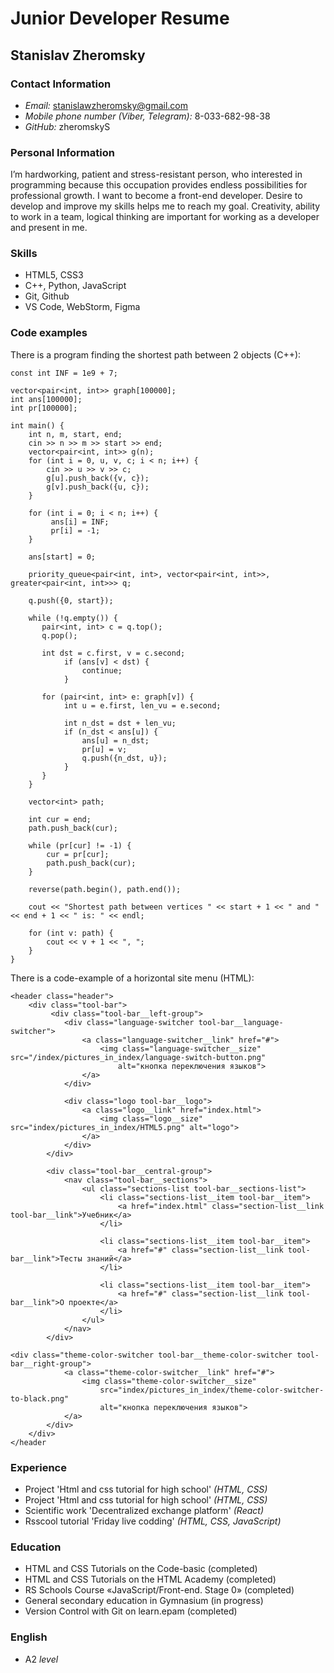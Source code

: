 # Junior Developer Resume

## Stanislav Zheromsky

### Contact Information

- _Email:_ stanislawzheromsky@gmail.com
- _Mobile phone number (Viber, Telegram):_ 8-033-682-98-38
- _GitHub:_ zheromskyS

### Personal Information

I’m hardworking, patient and stress-resistant person, who interested in programming because this occupation provides endless possibilities for professional growth.
I want to become a front-end developer. Desire to develop and improve my skills helps me to reach my goal. Сreativity, ability to work in a team, logical thinking are important for working as a developer and present in me.

### Skills

- HTML5, CSS3
- C++, Python, JavaScript
- Git, Github
- VS Code, WebStorm, Figma

### Code examples

There is a program finding the shortest path between 2 objects (C++):

```
const int INF = 1e9 + 7;

vector<pair<int, int>> graph[100000];
int ans[100000];
int pr[100000];

int main() {
    int n, m, start, end;
    cin >> n >> m >> start >> end;
    vector<pair<int, int>> g(n);
    for (int i = 0, u, v, c; i < n; i++) {
        cin >> u >> v >> c;
        g[u].push_back({v, c});
        g[v].push_back({u, c});
    }

    for (int i = 0; i < n; i++) {
         ans[i] = INF;
         pr[i] = -1;
    }

    ans[start] = 0;

    priority_queue<pair<int, int>, vector<pair<int, int>>, greater<pair<int, int>>> q;

    q.push({0, start});

    while (!q.empty()) {
       pair<int, int> c = q.top();
       q.pop();

       int dst = c.first, v = c.second;
            if (ans[v] < dst) {
                continue;
            }

       for (pair<int, int> e: graph[v]) {
            int u = e.first, len_vu = e.second;

            int n_dst = dst + len_vu;
            if (n_dst < ans[u]) {
                ans[u] = n_dst;
                pr[u] = v;
                q.push({n_dst, u});
            }
       }
    }

    vector<int> path;

    int cur = end;
    path.push_back(cur);

    while (pr[cur] != -1) {
        cur = pr[cur];
        path.push_back(cur);
    }

    reverse(path.begin(), path.end());

    cout << "Shortest path between vertices " << start + 1 << " and " << end + 1 << " is: " << endl;

    for (int v: path) {
        cout << v + 1 << ", ";
    }
}
```

There is a code-example оf a horizontal site menu (HTML):

```
<header class="header">
    <div class="tool-bar">
         <div class="tool-bar__left-group">
            <div class="language-switcher tool-bar__language-switcher">
                <a class="language-switcher__link" href="#">
                    <img class="language-switcher__size" src="/index/pictures_in_index/language-switch-button.png"
                        alt="кнопка переключения языков">
                </a>
            </div>

            <div class="logo tool-bar__logo">
                <a class="logo__link" href="index.html">
                    <img class="logo__size" src="index/pictures_in_index/HTML5.png" alt="logo">
                </a>
            </div>
        </div>

        <div class="tool-bar__central-group">
            <nav class="tool-bar__sections">
                <ul class="sections-list tool-bar__sections-list">
                    <li class="sections-list__item tool-bar__item">
                        <a href="index.html" class="section-list__link tool-bar__link">Учебник</a>
                    </li>

                    <li class="sections-list__item tool-bar__item">
                        <a href="#" class="section-list__link tool-bar__link">Тесты знаний</a>
                    </li>

                    <li class="sections-list__item tool-bar__item">
                        <a href="#" class="section-list__link tool-bar__link">О проекте</a>
                    </li>
                </ul>
            </nav>
        </div>

<div class="theme-color-switcher tool-bar__theme-color-switcher tool-bar__right-group">
            <a class="theme-color-switcher__link" href="#">
                <img class="theme-color-switcher__size"
                    src="index/pictures_in_index/theme-color-switcher-to-black.png"
                    alt="кнопка переключения языков">
            </a>
        </div>
    </div>
</header
```

### Experience

- Project 'Html and css tutorial for high school' _(HTML, CSS)_
- Project 'Html and css tutorial for high school' _(HTML, CSS)_
- Scientific work 'Decentralized exchange platform' _(React)_
- Rsscool tutorial 'Friday live codding' _(HTML, CSS, JavaScript)_

### Education

- HTML and CSS Tutorials on the Code-basic (completed)
- HTML and CSS Tutorials on the HTML Academy (completed)
- RS Schools Course «JavaScript/Front-end. Stage 0» (completed)
- General secondary education in Gymnasium (in progress)
- Version Control with Git on learn.epam (completed)

### English

- A2 _level_